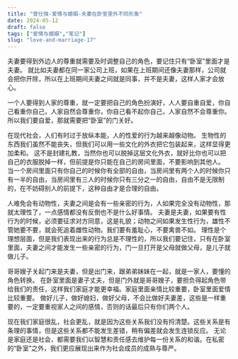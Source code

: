 ```yaml
---
title: "曾仕强-爱情与婚姻-夫妻在卧室里外不同形象"
date: 2024-05-12
draft: false
tags: ["爱情与婚姻","笔记"]
slug: "love-and-marriage-17"
---
```


夫妻要得到外边人的尊重就需要及时调整自己的角色，要记住只有“卧室”里面才是夫妻。
就比如夫妻都在同一家公司上班，如果在上班期间还像夫妻那样，公司就会把你开除，所以在上班期间夫妻之间就是同事，并不是夫妻，这样人家才会放心。

一个人要得到人家的尊重，就一定要把自己的角色扮演好，人人要自重自爱，你自己看重你自己，人家自然会尊重你，你自己看不起你自己，人家自然不会尊重你。
所以我们要自爱，那就需要把“卧室”的门关好。

在现代社会，人们有时过于放纵本能，人的性爱的行为越来越像动物。
生物性的东西我们虽然不能丧失，但我们可以用一些文化的外衣把它包装起来，这样显得更加柔和。
这不是封建礼教，当然你也可以脱掉这层文化外衣，就好比你也可以把自己的衣服脱掉一样，但前提是你只能在自己的房间里面，不要影响到其他人。
当一个房间里面只有你自己的时候你有全部的自由，当房间里有两个人的时候你只有一半的自由，当房间里有三人的时候你只有三分之一的自由，自由不是无限制的，在不妨碍别人的前提下，这种自由才是合理的自由。

人难免会有动物性，夫妻之间是会有一些亲密的行为，人如果完全没有动物性，那就太理性了，一点感情都没有反倒也不是什么好事情。
夫妻是夫妻，如果要有性行为的时候，必须要征求对方同意，这是礼貌；动物之间如果发生性行为，雄性不管她要不要，就会死追着雌性动物。我们要有羞耻心，不要禽兽不如。
理性是个理想层面，但是我们表现出来的行为总是不理性的，所以我们要记住，只有在卧室里面，夫妻之间才能发生一些亲密的行为，门一旦打开是父母就做父母，是儿子就做儿子。

哥哥嫂子关起门来是夫妻，但是出门来，跟弟弟妹妹在一起，就是一家人，要懂的角色转换。
在卧室里面是妻子丈夫，但是门外就是哥哥嫂子，要担负得起角色带给我们的责任，这样我们家庭才能更幸福。家庭里面亲情比较重要，卧室里面爱情比较重要。
做好儿子，做好媳妇，做好父母，不会比做好夫妻差，这些是一样重要的，一定要重视家人之间的感情，否则的话最后只有你们两个人。

现在我们家庭很乱，社会更乱，就是因为这些关系我们没有捋清楚。这些关系是有条理的事情，但是这些关系都不能发生差错，稍有偏差就会发生连锁反应。
无论是家庭还是社会，都需要我们以智慧和责任感去维护每一份关系的和谐。在私密的“卧室”之外，我们更应展现出来作为社会成员的成熟与尊严。

